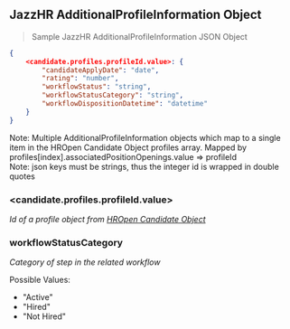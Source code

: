 ## JazzHR AdditionalProfileInformation Object

> Sample JazzHR AdditionalProfileInformation JSON Object

```json
{
    <candidate.profiles.profileId.value>: {
        "candidateApplyDate": "date",
        "rating": "number",
        "workflowStatus": "string",
        "workflowStatusCategory": "string",
        "workflowDispositionDatetime": "datetime"
    }
}

```

<aside class="notice">
Note: Multiple AdditionalProfileInformation objects which map to a single item in the HROpen Candidate Object profiles array. Mapped by profiles[index].associatedPositionOpenings.value => profileId
</aside>

<aside class="notice">
Note: json keys must be strings, thus the integer id is wrapped in double quotes
</aside>

### &lt;candidate.profiles.profileId.value&gt;

*Id of a profile object from [HROpen Candidate Object](#hropen-candidate-object)*

### workflowStatusCategory

*Category of step in the related workflow*

Possible Values:

- "Active"
- "Hired"
- "Not Hired"
